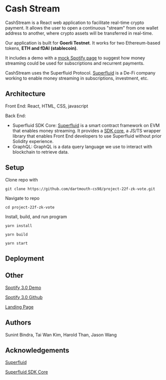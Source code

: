 # Cash Stream

CashStream is a React web application to facilitate real-time crypto payment. It allows the user to open a continuous "stream" from one wallet address to another, where crypto assets will be transferred in real-time.

Our application is built for **Goerli Testnet**. It works for two Ethereum-based tokens, **ETH and fDAI (stablecoin)**.

It includes a demo with a [mock Spotify page](https://spotify-3-0.onrender.com/) to suggest how money streaming could be used for subscriptions and recurrent payments.

CashStream uses the Superfluid Protocol. [Superfluid](https://www.superfluid.finance/) is a De-Fi company working to enable money streaming in subscriptions, investment, etc.

## Architecture

Front End: React, HTML, CSS, javascript

Back End:
* Superfluid SDK Core: [Superfluid](https://docs.superfluid.finance/superfluid/) is a smart contract framework on EVM that enables money streaming.
It provides a [SDK core](https://docs.superfluid.finance/superfluid/developers/sdk-core), a JS/TS wrapper library that enables Front End developers to use Superfluid without prior Solidity experience.
* GraphQL: GraphQL is a data query language we use to interact with blockchain to retrieve data.

## Setup

Clone repo with
```
git clone https://github.com/dartmouth-cs98/project-22f-zk-vote.git
```
Navigate to repo
```
cd project-22f-zk-vote 
```
Install, build, and run program
```
yarn install
```
```
yarn build
```
```
yarn start
```

## Deployment

## Other

[Spotify 3.0 Demo](https://spotify-3-0.onrender.com/)

[Spotify 3.0 Github](https://github.com/thanvinhbaohoang/Spotify-3.0)

[Landing Page](http://cashstreamcrypto.com)

## Authors

Sunint Bindra, Tai Wan Kim, Harold Than, Jason Wang

## Acknowledgements

[Superfluid](https://docs.superfluid.finance/superfluid/)

[Superfluid SDK Core](https://docs.superfluid.finance/superfluid/developers/sdk-core)
